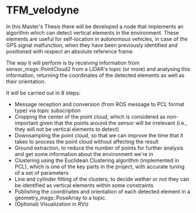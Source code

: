 # TFM_velodyne

In this Master's Thesis there will be developed a node that implements an algorithm which can detect vertical elements in the environment. These elements are useful for self-location in autonomous vehicles, in case of the GPS signal malfunction, when they have been previously identified and positioned with respect an absolute reference frame.

The way it will perform is by receiving information from sensor_msgs::PointCloud2 from a LiDAR's topic (or more) and analysing this information, returning the coordinates of the detected elements as well as their orientation.

It will be carried out in 8 steps:

- Message reception and conversion (from ROS message to PCL format type) via topic subscription
- Cropping the center of the point cloud, which is considered as non-important given that the points around the sensor will be irrelevant (i.e., they will not be vertical elements to detect)
- Downsampling the point cloud, so that we can improve the time that it takes to process the point cloud without affecting the result
- Ground extraction, to reduce the number of points for further analysis and get some information about the environment we're in
- Clustering using the Euclidean Clustering algorithm (implemented in PCL), which is one of the key parts in the project, with accurate tuning of a set of parameters
- Line and cylinder fitting of the clusters, to decide wether or not they can be identified as vertical elements within some constraints
- Publishing the coordinates and orientation of each detected element in a geometry_msgs::PoseArray to a topic.
- (Optional) Visualization in RViz
